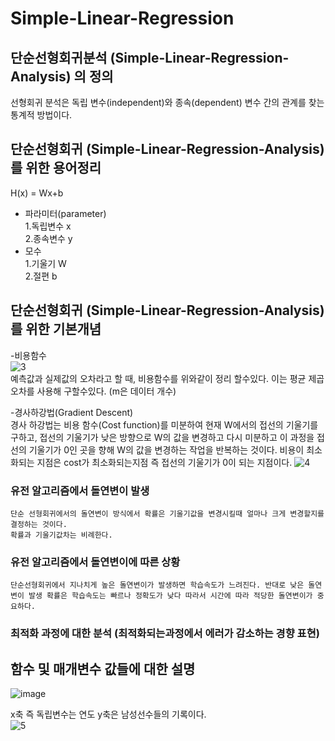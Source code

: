 # Simple-Linear-Regression

## 단순선형회귀분석 (Simple-Linear-Regression-Analysis) 의 정의
선형회귀 분석은 독립 변수(independent)와 종속(dependent) 변수 간의 관계를 찾는 통계적 방법이다.
## 단순선형회귀 (Simple-Linear-Regression-Analysis) 를 위한 용어정리
  H(x) = Wx+b  
  
  - 파라미터(parameter)  
    1.독립변수 x     
    2.종속변수 y    
  - 모수  
    1.기울기 W   
    2.절편 b
## 단순선형회귀 (Simple-Linear-Regression-Analysis) 를 위한 기본개념
  -비용함수  
![3](https://user-images.githubusercontent.com/101388180/174298748-1a811e35-5c47-4750-a6a5-66827e7a8f0d.PNG)   
  예측값과 실제값의 오차라고 할 때, 비용함수를 위와같이 정리 할수있다. 이는 평균 제곱 오차를 사용해 구할수있다. (m은 데이터 개수)

  -경사하강법(Gradient Descent)  
 경사 하강법는 비용 함수(Cost function)를 미분하여 현재 W에서의 접선의 기울기를 구하고, 접선의 기울기가 낮은 방향으로 W의 값을 변경하고 다시 미분하고 이 과정을 접선의 기울기가 0인 곳을 향해 W의 값을 변경하는 작업을 반복하는 것이다. 비용이 최소화되는 지점은 cost가 최소화되는지점 즉 접선의 기울기가 0이 되는 지점이다.
![4](https://user-images.githubusercontent.com/101388180/174299305-827646f1-063b-4844-b907-5f1f72316cd4.PNG)

### 유전 알고리즘에서 돌연변이 발생
    단순 선형회귀에서의 돌연변이 방식에서 확률은 기울기값을 변경시킬때 얼마나 크게 변경할지를 결정하는 것이다.  
    확률과 기울기값차는 비례한다.
### 유전 알고리즘에서 돌연변이에 따른 상황
    단순선형회귀에서 지나치게 높은 돌연변이가 발생하면 학습속도가 느려진다. 반대로 낮은 돌연변이 발생 확률은 학습속도는 빠르나 정확도가 낮다 따라서 시간에 따라 적당한 돌연변이가 중요하다.
  
### 최적화 과정에 대한 분석 (최적화되는과정에서 에러가 감소하는 경향 표현)
## 함수 및 매개변수 값들에 대한 설명
![image](https://user-images.githubusercontent.com/101388180/174302902-184e1cd1-1c4b-4846-b015-53d66286111c.png)

x축 즉 독립변수는 연도 y축은 남성선수들의 기록이다.  
![5](https://user-images.githubusercontent.com/101388180/174302692-000f71e0-f215-4960-b356-46f08c563c78.PNG)

